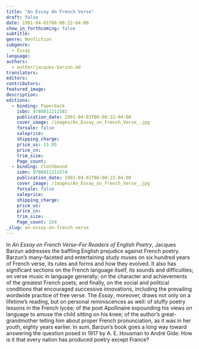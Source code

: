 ```yaml
---
title: "An Essay On French Verse"
draft: false
date: 1991-04-01T06:00:22-04:00
show_in_forthcoming: false
subtitle:
genre: Nonfiction
subgenre:
  - Essay
language:
authors:
  - author/jacques-barzun.md
translators:
editors:
contributors:
featured_image:
description:
editions:
  - binding: Paperback
    isbn: 9780811211581
    publication_date: 1991-04-01T06:00:22-04:00
    cover_image: /images/An_Essay_on_French_Verse_.jpg
    forsale: false
    saleprice:
    shipping_charge:
    price_us: 15.95
    price_cn:
    trim_size:
    Page_count:
  - binding: Clothbound
    isbn: 9780811211574
    publication_date: 1991-04-01T06:00:22-04:00
    cover_image: /images/An_Essay_on_French_Verse_.jpg
    forsale: false
    saleprice:
    shipping_charge:
    price_us:
    price_cn:
    trim_size:
    Page_count: 154
_slug: an-essay-on-french-verse
---
```


In _An Essay on French Verse–For Readers of English Poetry_, Jacques Barzun addresses the baffling English prejudice against French poetry. Barzun’s many-faceted and entertaining study muses on six hundred years of French verse, its rules and forms and how they evolved. It also has significant sections on the French language itself, its sounds and difficulties; on verse music in language generally; on the character and achievements of the greatest French poets; and finally, on the social and political conditions that encouraged successive innovations, including the prevailing wordwide practice of free verse. The _Essay_, moreover, draws not only on a lifetime’s reading, but on personal reminiscences as well: of stuffy poetry lessons in the French lycée; of the poet Apollinaire expounding his views on language to amuse the child sitting on his knee; of the author’s great-grandmother telling him about proper French pronunciation, as it was in her youth, eighty years earlier. In sum, Barzun’s book goes a long way toward answering the question posed in 1917 by A. E. Housman to André Gide: How is it that every nation has produced poetry except France?

